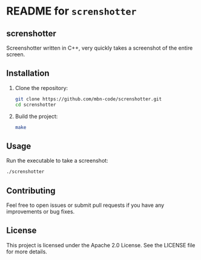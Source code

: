 # README for `screnshotter`

## screnshotter

Screenshotter written in C++, very quickly takes a screenshot of the entire screen.

## Installation

1. Clone the repository:
   ```bash
   git clone https://github.com/mbn-code/screnshotter.git
   cd screnshotter
   ```

2. Build the project:
   ```bash
   make
   ```

## Usage

Run the executable to take a screenshot:
```bash
./screnshotter
```

## Contributing

Feel free to open issues or submit pull requests if you have any improvements or bug fixes.

## License

This project is licensed under the Apache 2.0 License. See the LICENSE file for more details.
